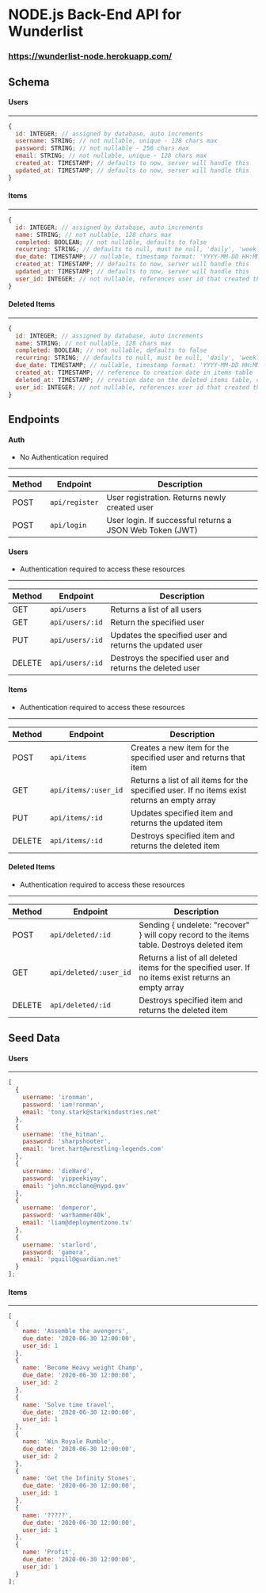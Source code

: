 # NODE.js Back-End API for Wunderlist

### https://wunderlist-node.herokuapp.com/

## Schema

#### Users

---

```js
{
  id: INTEGER; // assigned by database, auto increments
  username: STRING; // not nullable, unique - 128 chars max
  password: STRING; // not nullable - 256 chars max
  email: STRING; // not nullable, unique - 128 chars max
  created_at: TIMESTAMP; // defaults to now, server will handle this
  updated_at: TIMESTAMP; // defaults to now, server will handle this
}
```

#### Items

---

```js
{
  id: INTEGER; // assigned by database, auto increments
  name: STRING; // not nullable, 128 chars max
  completed: BOOLEAN; // not nullable, defaults to false
  recurring: STRING; // defaults to null, must be null, 'daily', 'weekly' or 'monthly'
  due_date: TIMESTAMP; // nullable, timestamp format: 'YYYY-MM-DD HH:MM:SS' (UTC)
  created_at: TIMESTAMP; // defaults to now, server will handle this
  updated_at: TIMESTAMP; // defaults to now, server will handle this
  user_id: INTEGER; // not nullable, references user id that created this item
}
```

#### Deleted Items

---

```js
{
  id: INTEGER; // assigned by database, auto increments
  name: STRING; // not nullable, 128 chars max
  completed: BOOLEAN; // not nullable, defaults to false
  recurring: STRING; // defaults to null, must be null, 'daily', 'weekly' or 'monthly'
  due_date: TIMESTAMP; // nullable, timestamp format: 'YYYY-MM-DD HH:MM:SS' (UTC)
  created_at: TIMESTAMP; // reference to creation date in items table
  deleted_at: TIMESTAMP; // creation date on the deleted items table, defaults to now, server will handle this
  user_id: INTEGER; // not nullable, references user id that created this item
}
```

## Endpoints

#### Auth

- No Authentication required
---

| Method | Endpoint         | Description                                              |
| ------ | ---------------- | -------------------------------------------------------- |
| POST   | `api/register`   | User registration. Returns newly created user            |
| POST   | `api/login`      | User login. If successful returns a JSON Web Token (JWT) |

#### Users 

- Authentication required to access these resources
---

| Method | Endpoint        | Description                                              |
| ------ | ----------------| -------------------------------------------------------- |
| GET    | `api/users`     | Returns a list of all users                              |
| GET    | `api/users/:id` | Return the specified user                                |
| PUT    | `api/users/:id` | Updates the specified user and returns the updated user  |
| DELETE | `api/users/:id` | Destroys the specified user and returns the deleted user |



#### Items 

- Authentication required to access these resources
---

| Method | Endpoint             | Description                                                                                  |
| ------ | -------------------- | -------------------------------------------------------------------------------------------- |
| POST   | `api/items`          | Creates a new item for the specified user and returns that item                              |
| GET    | `api/items/:user_id` | Returns a list of all items for the specified user. If no items exist returns an empty array |
| PUT    | `api/items/:id`      | Updates specified item and returns the updated item                                          |
| DELETE | `api/items/:id`      | Destroys specified item and returns the deleted item                                         |


#### Deleted Items 

- Authentication required to access these resources
---

| Method | Endpoint               | Description                                                                                          |
| ------ | ---------------------- | ---------------------------------------------------------------------------------------------------- |
| POST   | `api/deleted/:id`      | Sending { undelete: "recover" } will copy record to the items table. Destroys deleted item           |
| GET    | `api/deleted/:user_id` | Returns a list of all deleted items for the specified user. If no items exist returns an empty array |
| DELETE | `api/deleted/:id`      | Destroys specified item and returns the deleted item                                                 |


## Seed Data

#### Users

---

```js
[
  {
    username: 'ironman',
    password: 'iam!ronman',
    email: 'tony.stark@starkindustries.net'
  },
  {
    username: 'the_hitman',
    password: 'sharpshooter',
    email: 'bret.hart@wrestling-legends.com'
  },
  {
    username: 'dieHard',
    password: 'yippeekiyay',
    email: 'john.mcclane@nypd.gov'
  },
  {
    username: 'demperor',
    password: 'warhammer40k',
    email: 'liam@deploymentzone.tv'
  },
  {
    username: 'starlord',
    password: 'gamora',
    email: 'pquill@guardian.net'
  }
];
```

#### Items

---

```js
[
  {
    name: 'Assemble the avengers',
    due_date: '2020-06-30 12:00:00',
    user_id: 1
  },
  {
    name: 'Become Heavy weight Champ',
    due_date: '2020-06-30 12:00:00',
    user_id: 2
  },
  {
    name: 'Solve time travel',
    due_date: '2020-06-30 12:00:00',
    user_id: 1
  },
  {
    name: 'Win Royale Rumble',
    due_date: '2020-06-30 12:00:00',
    user_id: 2
  },
  {
    name: 'Get the Infinity Stones',
    due_date: '2020-06-30 12:00:00',
    user_id: 1
  },
  {
    name: '?????',
    due_date: '2020-06-30 12:00:00',
    user_id: 1
  },
  {
    name: 'Profit',
    due_date: '2020-06-30 12:00:00',
    user_id: 1
  }
];
```

